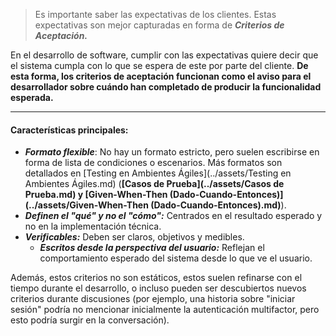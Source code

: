 > Es importante saber las expectativas de los clientes. Estas expectativas son mejor capturadas en forma de ***Criterios de Aceptación.*** 

En el desarrollo de software, cumplir con las expectativas quiere decir que el sistema cumpla con lo que se espera de este por parte del cliente. **De esta forma, los criterios de aceptación funcionan como el aviso para el desarrollador sobre cuándo han completado de producir la funcionalidad esperada.** 
****
#### **Características principales:**
 - ***Formato flexible***: No hay un formato estricto, pero suelen escribirse en forma de lista de condiciones o escenarios. Más formatos son detallados en [Testing en Ambientes Ágiles](../assets/Testing en Ambientes Ágiles.md) (**[Casos de Prueba](../assets/Casos de Prueba.md) y [Given-When-Then (Dado-Cuando-Entonces)](../assets/Given-When-Then (Dado-Cuando-Entonces).md)**).	
 - ***Definen el "qué" y no el "cómo":*** Centrados en el resultado esperado y no en la implementación técnica.
- ***Verificables:*** Deben ser claros, objetivos y medibles.
	- ***Escritos desde la perspectiva del usuario:*** Reflejan el comportamiento esperado del sistema desde lo que ve el usuario.

Además, estos criterios no son estáticos, estos suelen refinarse con el tiempo durante el desarrollo, o incluso pueden ser descubiertos nuevos criterios durante discusiones (por ejemplo, una historia sobre "iniciar sesión" podría no mencionar inicialmente la autenticación multifactor, pero esto podría surgir en la conversación).